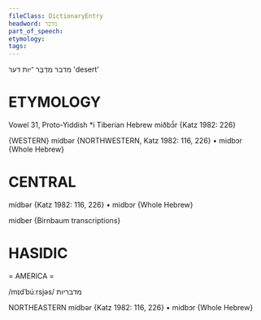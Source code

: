 ```yaml
---
fileClass: DictionaryEntry
headword: מדבר
part_of_speech: 
etymology: 
tags: 
---
```

מדבר
מִדְבָּר
־יות
דער
'desert'

ETYMOLOGY
===========
Vowel 31, Proto-Yiddish *i
Tiberian Hebrew miðbɔ̄́r
{Katz 1982: 226}

{WESTERN}
mídbər {NORTHWESTERN, Katz 1982: 116, 226}
	•	midbɔr {Whole Hebrew}

CENTRAL
========

mídbər {Katz 1982: 116, 226}
	•	midbɔr {Whole Hebrew}

midber {Birnbaum transcriptions}

HASIDIC
=======
= AMERICA = 

/mɪdˈbúːrsjəs/ מדבריות

NORTHEASTERN
mídbər {Katz 1982: 116, 226}
	•	midbɔr {Whole Hebrew}